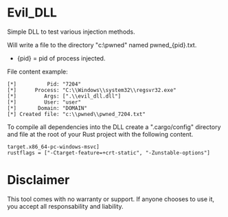# Evil_DLL
Simple DLL to test various injection methods.

Will write a file to the directory "c:\pwned" named pwned_{pid}.txt.
- {pid} = pid of process injected.

File content example:
```
[*]          Pid: "7204"
[*]      Process: "C:\\Windows\\system32\\regsvr32.exe"
[*]         Args: [".\\evil_dll.dll"]
[*]         User: "user"
[*]       Domain: "DOMAIN"
[*] Created file: "c:\\pwned\\pwned_7204.txt"
```

To compile all dependencies into the DLL create a ".cargo/config" directory and file at the root of your Rust project with the following content.
```
target.x86_64-pc-windows-msvc]
rustflags = ["-Ctarget-feature=+crt-static", "-Zunstable-options"]
```

# Disclaimer
This tool comes with no warranty or support. If anyone chooses to use it, you accept all responsability and liability.
